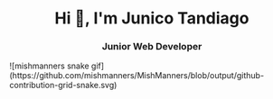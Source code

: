 <!-- ## 👋 Hey everyone 👋 -->
<h1 align="center">Hi 👋, I'm Junico Tandiago</h1>
<h3 align="center">Junior Web Developer</h3>
![mishmanners snake gif](https://github.com/mishmanners/MishManners/blob/output/github-contribution-grid-snake.svg)
